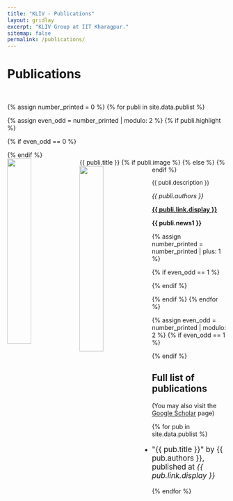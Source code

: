 ```yaml
---
title: "KLIV - Publications"
layout: gridlay
excerpt: "KLIV Group at IIT Kharagpur."
sitemap: false
permalink: /publications/
---
```



# Publications

<br>

{% assign number_printed = 0 %}
{% for publi in site.data.publist %}

{% assign even_odd = number_printed | modulo: 2 %}
{% if publi.highlight %}

{% if even_odd == 0 %}
<div class="row">
{% endif %}

<div class="col-sm-6 clearfix">
 <div class="well">
  <pubtit>{{ publi.title }}</pubtit>
  {% if publi.image %}
  <img src="{{ site.url }}{{ site.baseurl }}/images/pubpic/{{ publi.image }}" class="img-responsive" width="33%" style="float: left" />
  {% else %}
  <img src="{{ site.url }}{{ site.baseurl }}/images/pubpic/default.png" class="img-responsive" width="33%" style="float: left" />
  {% endif %}
  <p style="font-size: 13px; text-align: justify;">{{ publi.description }}</p>
  <p><em>{{ publi.authors }}</em></p>
  <p><strong><a href="{{ publi.link.url }}">{{ publi.link.display }}</a></strong></p>
  <p class="text-danger"><strong> {{ publi.news1 }}</strong></p>
 </div>
</div>

{% assign number_printed = number_printed | plus: 1 %}

{% if even_odd == 1 %}
</div>
{% endif %}

{% endif %}
{% endfor %}

{% assign even_odd = number_printed | modulo: 2 %}
{% if even_odd == 1 %}
</div>
{% endif %}

## Full list of publications
(You may also visit the [Google Scholar](https://scholar.google.com/citations?user=x-0vLSsAAAAJ&hl=en) page)

<ul>
    {% for pub in site.data.publist %}
        <li>
            <p style="font-size: 17px;">
            "{{ pub.title }}" by {{ pub.authors }}, published at <i>{{ pub.link.display }}</i>
            </p>
        </li>
    {% endfor %}
</ul>

<p> &nbsp; </p>

